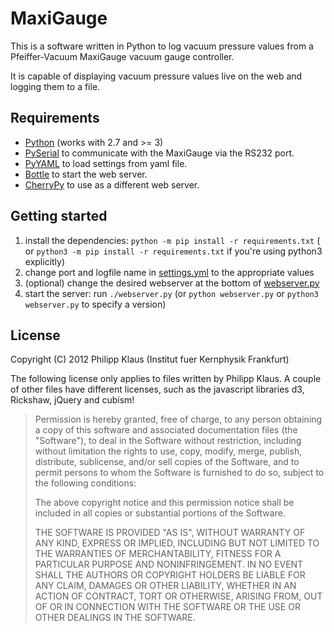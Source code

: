 # MaxiGauge

This is a software written in Python to log vacuum pressure values
from a Pfeiffer-Vacuum MaxiGauge vacuum gauge controller.

It is capable of displaying vacuum pressure values live on
the web and logging them to a file.

## Requirements

* [Python][] (works with 2.7 and >= 3)
* [PySerial][] to communicate with the MaxiGauge via the RS232 port.
* [PyYAML][] to load settings from yaml file.
* [Bottle][] to start the web server.
* [CherryPy][] to use as a different web server.

## Getting started

1. install the dependencies: `python -m pip install -r requirements.txt` (
   or `python3 -m pip install -r requirements.txt` if you're using python3 explicitly)
2. change port and logfile name in [settings.yml][] to the appropriate values
3. (optional) change the desired webserver at the bottom of [webserver.py][]
4. start the server: run `./webserver.py` (or `python webserver.py` or `python3 webserver.py` to specify a version)

## License

Copyright (C) 2012 Philipp Klaus (Institut fuer Kernphysik Frankfurt)

The following license only applies to files written by Philipp Klaus.
A couple of other files have different licenses, such as the javascript
libraries d3, Rickshaw, jQuery and cubism!

> Permission is hereby granted, free of charge, to any person
> obtaining a copy of this software and associated documentation files
> (the "Software"), to deal in the Software without restriction, including
> without limitation the rights to use, copy, modify, merge, publish,
> distribute, sublicense, and/or sell copies of the Software, and to
> permit persons to whom the Software is furnished to do so, subject to
> the following conditions:
>
> The above copyright notice and this permission notice shall be
> included in all copies or substantial portions of the Software.
>
> THE SOFTWARE IS PROVIDED "AS IS", WITHOUT WARRANTY OF ANY KIND,
> EXPRESS OR IMPLIED, INCLUDING BUT NOT LIMITED TO THE WARRANTIES OF
> MERCHANTABILITY, FITNESS FOR A PARTICULAR PURPOSE AND NONINFRINGEMENT.
> IN NO EVENT SHALL THE AUTHORS OR COPYRIGHT HOLDERS BE LIABLE FOR ANY
> CLAIM, DAMAGES OR OTHER LIABILITY, WHETHER IN AN ACTION OF CONTRACT,
> TORT OR OTHERWISE, ARISING FROM, OUT OF OR IN CONNECTION WITH THE
> SOFTWARE OR THE USE OR OTHER DEALINGS IN THE SOFTWARE.

[Python]: http://www.python.org/getit/

[PySerial]: https://pypi.org/project/pyserial/

[PyYAML]: https://pyyaml.org/

[Bottle]: http://bottlepy.org

[CherryPy]: https://cherrypy.dev/

[settings.yml]: settings.yml

[webserver.py]: webserver.py